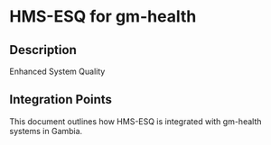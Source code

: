 # HMS-ESQ for gm-health

## Description

Enhanced System Quality

## Integration Points

This document outlines how HMS-ESQ is integrated with gm-health systems in Gambia.
